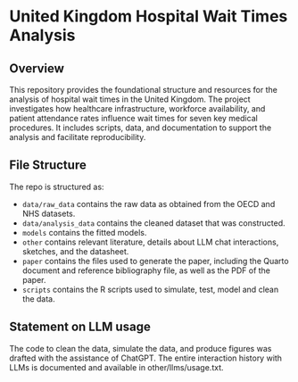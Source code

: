 # United Kingdom Hospital Wait Times Analysis

## Overview

This repository provides the foundational structure and resources for the analysis of hospital wait times in the United Kingdom. The project investigates how healthcare infrastructure, workforce availability, and patient attendance rates influence wait times for seven key medical procedures. It includes scripts, data, and documentation to support the analysis and facilitate reproducibility.


## File Structure

The repo is structured as:

-   `data/raw_data` contains the raw data as obtained from the OECD and NHS datasets.
-   `data/analysis_data` contains the cleaned dataset that was constructed.
-   `models` contains the fitted models. 
-   `other` contains relevant literature, details about LLM chat interactions, sketches, and the datasheet.
-   `paper` contains the files used to generate the paper, including the Quarto document and reference bibliography file, as well as the PDF of the paper. 
-   `scripts` contains the R scripts used to simulate, test, model and clean the data.


## Statement on LLM usage
The code to clean the data, simulate the data, and produce figures was drafted with the assistance of ChatGPT.
The entire interaction history with LLMs is documented and available in other/llms/usage.txt.
